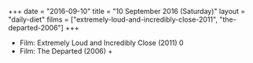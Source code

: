 +++
date = "2016-09-10"
title = "10 September 2016 (Saturday)"
layout = "daily-diet"
films = ["extremely-loud-and-incredibly-close-2011", "the-departed-2006"]
+++


* Film: Extremely Loud and Incredibly Close (2011) 0
* Film: The Departed (2006) +
